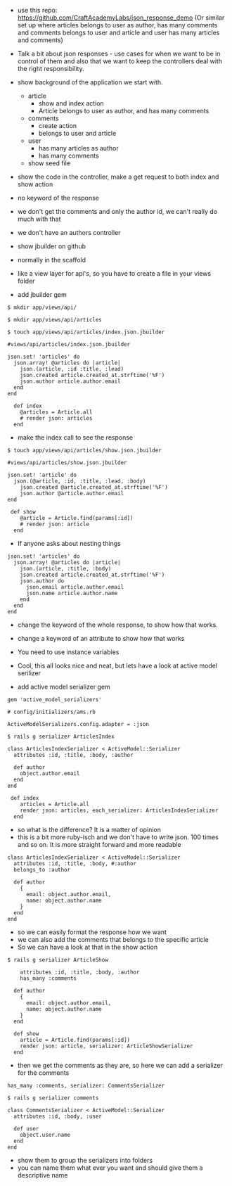 - use this repo: https://github.com/CraftAcademyLabs/json_response_demo
(Or similar set up where articles belongs to user as author, has many comments and comments belongs to user and article and user has many articles and comments)
- Talk a bit about json responses - use cases for when we want to be in control of them and also that we want to keep the controllers deal with the right responsibility. 

- show background of the application we start with. 

    - article 
      - show and index action
      - Article belongs to user as author, and has many comments
    - comments
      - create action
      - belongs to user and article
    - user 
      - has many articles as author
      - has many comments 
    - show seed file

- show the code in the controller, make a get request to both index and show action
- no keyword of the response
- we don't get the comments and only the author id, we can't really do much with that
- we don't have an authors controller

- show jbuilder on github
- normally in the scaffold 
- like a view layer for api's, so you have to create a file in your views folder

- add jbuilder gem

```
$ mkdir app/views/api/
```
```
$ mkdir app/views/api/articles
```
```
$ touch app/views/api/articles/index.json.jbuilder
```
```
#views/api/articles/index.json.jbuilder 

json.set! 'articles' do
  json.array! @articles do |article|
    json.(article, :id :title, :lead)
    json.created article.created_at.strftime('%F')
    json.author article.author.email
  end
end
```
```
  def index
    @articles = Article.all
    # render json: articles
  end
```
- make the index call to see the response
```
$ touch app/views/api/articles/show.json.jbuilder
```
```
#views/api/articles/show.json.jbuilder 

json.set! 'article' do
  json.(@article, :id, :title, :lead, :body)
    json.created @article.created_at.strftime('%F')
    json.author @article.author.email
end
```
```
 def show
    @article = Article.find(params[:id])
    # render json: article
  end
```
- If anyone asks about nesting things
```
json.set! 'articles' do
  json.array! @articles do |article|
    json.(article, :title, :body)
    json.created article.created_at.strftime('%F')
    json.author do
      json.email article.author.email
      json.name article.author.name
    end
  end
end
```

- change the keyword of the whole response, to show how that works. 
- change a keyword of an attribute to show how that works
- You need to use instance variables 

- Cool, this all looks nice and neat, but lets have a look at active model serilizer 

- add active model serializer gem 
```
gem 'active_model_serializers'
```

```
# config/initializers/ams.rb

ActiveModelSerializers.config.adapter = :json
```
```
$ rails g serializer ArticlesIndex
```
```
class ArticlesIndexSerializer < ActiveModel::Serializer
  attributes :id, :title, :body, :author

  def author
    object.author.email
  end
end
```
```
 def index
    articles = Article.all
    render json: articles, each_serializer: ArticlesIndexSerializer
  end
```
- so what is the difference? It is a matter of opinion
- this is a bit more ruby-isch and we don't have to write json. 100 times and so on. It is more straight forward and more readable

```
class ArticlesIndexSerializer < ActiveModel::Serializer
  attributes :id, :title, :body, #:author
  belongs_to :author

  def author
    {
      email: object.author.email,
      name: object.author.name
    }
  end
end
```
- so we can easily format the response how we want
- we can also add the comments that belongs to the specific article
- So we can have a look at that in the show action
```
$ rails g serializer ArticleShow
```
```
    attributes :id, :title, :body, :author
    has_many :comments

  def author
    {
      email: object.author.email,
      name: object.author.name
    }
  end
```
```
  def show
    article = Article.find(params[:id])
    render json: article, serializer: ArticleShowSerializer
  end
```
- then we get the comments as they are, so here we can add a serializer for the comments 

```
has_many :comments, serializer: CommentsSerializer
```
```
$ rails g serializer comments
```
```
class CommentsSerializer < ActiveModel::Serializer
  attributes :id, :body, :user

  def user
    object.user.name
  end
end
```
- show them to group the serializers into folders
- you can name them what ever you want and should give them a descriptive name
